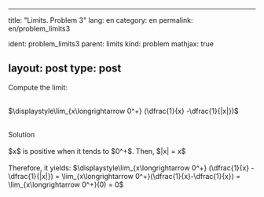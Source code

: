 ---
 title: "Limits. Problem 3"
 lang: en
 category: en
 permalink: en/problem_limits3
 
 ident: problem_limits3
 parent: limits
 kind: problem
 mathjax: true
 
 layout: post
 type: post
 ---
 
 <div>
 Compute the limit: <br><br>
 
 $\displaystyle\lim_{x\longrightarrow 0^+} (\dfrac{1}{x} -\dfrac{1}{|x|})$<br><br>
 
 <div class="bcblue boxdissap">
 	Solution
 </div><br>
 
 <div class="dissap">
  $x$ is positive when it tends to $0^+$. Then, $|x| = x$ <br><br>
  Therefore, it yields: $\displaystyle\lim_{x\longrightarrow 0^+} (\dfrac{1}{x} -\dfrac{1}{|x|}) = \lim_{x\longrightarrow 0^+}(\dfrac{1}{x}-\dfrac{1}{x}) = \lim_{x\longrightarrow 0^+}(0) = 0$<br><br>
 </div>
